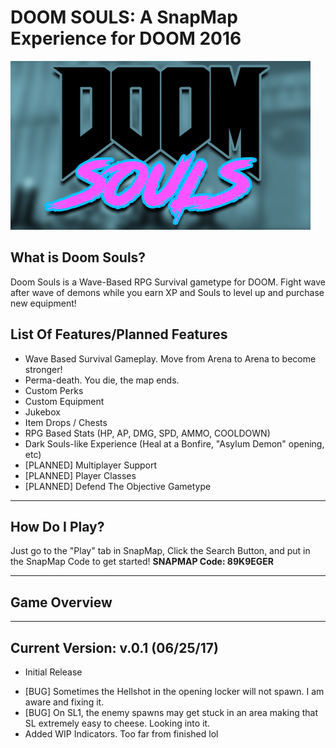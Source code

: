 # DOOM SOULS: A SnapMap Experience for DOOM 2016
![alt text](https://raw.githubusercontent.com/wimmywozzle/SNAPMAP_Doomsouls/master/doomsoulspic.jpg "Doom Souls Main Logo")

## What is Doom Souls?
Doom Souls is a Wave-Based RPG Survival gametype for DOOM. Fight wave after wave of demons while you earn XP and Souls to level up and purchase new equipment!

## List Of Features/Planned Features
+ Wave Based Survival Gameplay. Move from Arena to Arena to become stronger!
+ Perma-death. You die, the map ends. 
+ Custom Perks
+ Custom Equipment
+ Jukebox
+ Item Drops / Chests
+ RPG Based Stats (HP, AP, DMG, SPD, AMMO, COOLDOWN)
+ Dark Souls-like Experience (Heal at a Bonfire, "Asylum Demon" opening, etc)
+ [PLANNED] Multiplayer Support
+ [PLANNED] Player Classes
+ [PLANNED] Defend The Objective Gametype

---
## How Do I Play?

Just go to the "Play" tab in SnapMap, Click the Search Button, and put in the SnapMap Code to get started!
**SNAPMAP Code: 89K9EGER**

---
## Game Overview





---
## Current Version: v.0.1 (06/25/17)
+ Initial Release
- [BUG] Sometimes the Hellshot in the opening locker will not spawn. I am aware and fixing it.
- [BUG] On SL1, the enemy spawns may get stuck in an area making that SL extremely easy to cheese. Looking into it.
- Added WIP Indicators. Too far from finished lol
